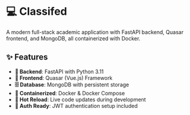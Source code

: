 # 💻 Classifed

A modern full-stack academic application with FastAPI backend, Quasar frontend, and MongoDB, all containerized with Docker.

## ✨ Features

- **🎯 Backend**: FastAPI with Python 3.11
- **🎨 Frontend**: Quasar (Vue.js) Framework  
- **🗄️ Database**: MongoDB with persistent storage
- **🐳 Containerized**: Docker & Docker Compose
- **🔄 Hot Reload**: Live code updates during development
- **🔐 Auth Ready**: JWT authentication setup included